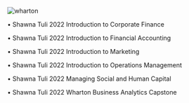 ![wharton](https://user-images.githubusercontent.com/19508013/197411939-43367d4c-78b5-42de-99c0-87d6b8408846.png)

• Shawna Tuli 2022 Introduction to Corporate Finance

• Shawna Tuli 2022 Introduction to Financial Accounting

• Shawna Tuli 2022 Introduction to Marketing

• Shawna Tuli 2022 Introduction to Operations Management

• Shawna Tuli 2022 Managing Social and Human Capital

• Shawna Tuli 2022 Wharton Business Analytics Capstone
